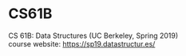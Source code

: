 # CS61B

CS 61B: Data Structures (UC Berkeley, Spring 2019)<br>
course website: https://sp19.datastructur.es/
